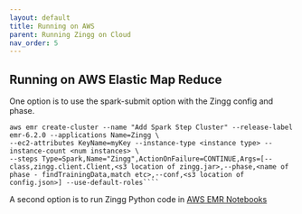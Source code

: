 ```yaml
---
layout: default
title: Running on AWS
parent: Running Zingg on Cloud
nav_order: 5
---
```

## Running on AWS Elastic Map Reduce

One option is to use the spark-submit option with the Zingg config and phase. 

    aws emr create-cluster --name "Add Spark Step Cluster" --release-label emr-6.2.0 --applications Name=Zingg \
    --ec2-attributes KeyName=myKey --instance-type <instance type> --instance-count <num instances> \
    --steps Type=Spark,Name="Zingg",ActionOnFailure=CONTINUE,Args=[--class,zingg.client.Client,<s3 location of zingg.jar>,--phase,<name of phase - findTrainingData,match etc>,--conf,<s3 location of config.json>] --use-default-roles````

A second option is to run Zingg Python code in [AWS EMR Notebooks](https://aws.amazon.com/emr/features/notebooks/)
